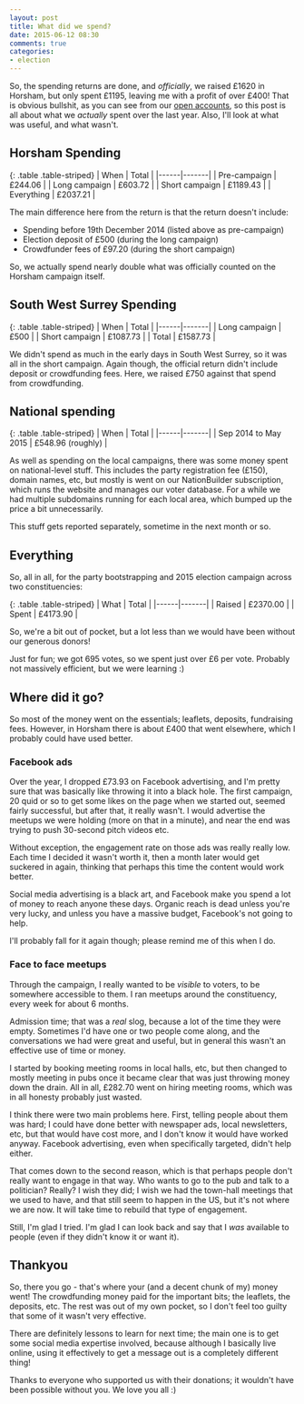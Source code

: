 ```yaml
---
layout: post
title: What did we spend?
date: 2015-06-12 08:30
comments: true
categories:
- election
---
```


So, the spending returns are done, and *officially*, we raised £1620 in Horsham, but only spent £1195, leaving me with a profit of over £400! That is obvious bullshit, as you can see from our [open accounts](http://somethingnewuk.github.io/finances), so this post is all about what we *actually* spent over the last year. Also, I'll look at what was useful, and what wasn't.

## Horsham Spending

{: .table .table-striped}
| When | Total |
|------|-------|
| Pre-campaign | £244.06 |
| Long campaign | £603.72 |
| Short campaign | £1189.43 |
| Everything | £2037.21 |

The main difference here from the return is that the return doesn't include:

* Spending before 19th December 2014 (listed above as pre-campaign)
* Election deposit of £500 (during the long campaign)
* Crowdfunder fees of £97.20 (during the short campaign)

So, we actually spend nearly double what was officially counted on the Horsham campaign itself.

## South West Surrey Spending

{: .table .table-striped}
| When | Total |
|------|-------|
| Long campaign | £500 |
| Short campaign | £1087.73 |
| Total | £1587.73 |

We didn't spend as much in the early days in South West Surrey, so it was all in the short campaign. Again though, the official return didn't include deposit or crowdfunding fees. Here, we raised £750 against that spend from crowdfunding.

## National spending

{: .table .table-striped}
| When | Total |
|------|-------|
| Sep 2014 to May 2015 | £548.96 (roughly) | 

As well as spending on the local campaigns, there was some money spent on national-level stuff. This includes the party registration fee (£150), domain names, etc, but mostly is went on our NationBuilder subscription, which runs the website and manages our voter database. For a while we had multiple subdomains running for each local area, which bumped up the price a bit unnecessarily.

This stuff gets reported separately, sometime in the next month or so.

## Everything

So, all in all, for the party bootstrapping and 2015 election campaign across two constituencies:

{: .table .table-striped}
| What | Total |
|------|-------|
| Raised | £2370.00 |
| Spent | £4173.90 | 

So, we're a bit out of pocket, but a lot less than we would have been without our generous donors!

Just for fun; we got 695 votes, so we spent just over £6 per vote. Probably not massively efficient, but we were learning :)

## Where did it go?

So most of the money went on the essentials; leaflets, deposits, fundraising fees. However, in Horsham there is about £400 that went elsewhere, which I probably could have used better.
 
### Facebook ads

Over the year, I dropped £73.93 on Facebook advertising, and I'm pretty sure that was basically like throwing it into a black hole. The first campaign, 20 quid or so to get some likes on the page when we started out, seemed fairly successful, but after that, it really wasn't. I would advertise the meetups we were holding (more on that in a minute), and near the end was trying to push 30-second pitch videos etc.

Without exception, the engagement rate on those ads was really really low. Each time I decided it wasn't worth it, then a month later would get suckered in again, thinking that perhaps this time the content would work better.

Social media advertising is a black art, and Facebook make you spend a lot of money to reach anyone these days. Organic reach is dead unless you're very lucky, and unless you have a massive budget, Facebook's not going to help.

I'll probably fall for it again though; please remind me of this when I do.

### Face to face meetups

Through the campaign, I really wanted to be *visible* to voters, to be somewhere accessible to them. I ran meetups around the constituency, every week for about 6 months.

Admission time; that was a *real* slog, because a lot of the time they were empty. Sometimes I'd have one or two people come along, and the conversations we had were great and useful, but in general this wasn't an effective use of time or money.

I started by booking meeting rooms in local halls, etc, but then changed to mostly meeting in pubs once it became clear that was just throwing money down the drain. All in all, £282.70 went on hiring meeting rooms, which was in all honesty probably just wasted.

I think there were two main problems here. First, telling people about them was hard; I could have done better with newspaper ads, local newsletters, etc, but that would have cost more, and I don't know it would have worked anyway. Facebook advertising, even when specifically targeted, didn't help either.

That comes down to the second reason, which is that perhaps people don't really want to engage in that way. Who wants to go to the pub and talk to a politician? Really? I wish they did; I wish we had the town-hall meetings that we used to have, and that still seem to happen in the US, but it's not where we are now. It will take time to rebuild that type of engagement.

Still, I'm glad I tried. I'm glad I can look back and say that I *was* available to people (even if they didn't know it or want it).

## Thankyou

So, there you go - that's where your (and a decent chunk of my) money went! The crowdfunding money paid for the important bits; the leaflets, the deposits, etc. The rest was out of my own pocket, so I don't feel too guilty that some of it wasn't very effective.

There are definitely lessons to learn for next time; the main one is to get some social media expertise involved, because although I basically live online, using it effectively to get a message out is a completely different thing!

Thanks to everyone who supported us with their donations; it wouldn't have been possible without you. We love you all :)